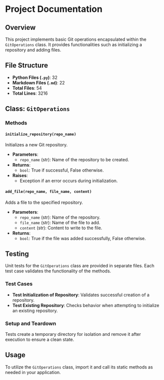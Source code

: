 # Project Documentation

## Overview
This project implements basic Git operations encapsulated within the `GitOperations` class. It provides functionalities such as initializing a repository and adding files.

## File Structure
- **Python Files (`.py`)**: 32
- **Markdown Files (`.md`)**: 22
- **Total Files**: 54
- **Total Lines**: 3216

## Class: `GitOperations`

### Methods

#### `initialize_repository(repo_name)`
Initializes a new Git repository.

- **Parameters**: 
  - `repo_name` (str): Name of the repository to be created.
- **Returns**: 
  - `bool`: True if successful, False otherwise.
- **Raises**: 
  - Exception if an error occurs during initialization.

#### `add_file(repo_name, file_name, content)`
Adds a file to the specified repository.

- **Parameters**:
  - `repo_name` (str): Name of the repository.
  - `file_name` (str): Name of the file to add.
  - `content` (str): Content to write to the file.
- **Returns**: 
  - `bool`: True if the file was added successfully, False otherwise.

## Testing
Unit tests for the `GitOperations` class are provided in separate files. Each test case validates the functionality of the methods.

### Test Cases
- **Test Initialization of Repository**: Validates successful creation of a repository.
- **Test Existing Repository**: Checks behavior when attempting to initialize an existing repository.

### Setup and Teardown
Tests create a temporary directory for isolation and remove it after execution to ensure a clean state.

## Usage
To utilize the `GitOperations` class, import it and call its static methods as needed in your application.